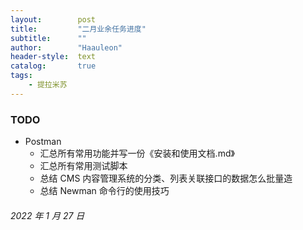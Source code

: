 ```yaml
---
layout:        post
title:         "二月业余任务进度"
subtitle:      ""
author:        "Haauleon"
header-style:  text
catalog:       true
tags:
    - 提拉米苏
---
```


### TODO
- Postman
    - 汇总所有常用功能并写一份《安装和使用文档.md》
    - 汇总所有常用测试脚本
    - 总结 CMS 内容管理系统的分类、列表关联接口的数据怎么批量造
    - 总结 Newman 命令行的使用技巧


###### 2022 年 1 月 27 日
